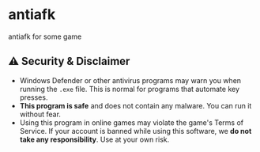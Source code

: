 # antiafk
antiafk for some game 
## ⚠️ Security & Disclaimer

- Windows Defender or other antivirus programs may warn you when running the `.exe` file. This is normal for programs that automate key presses. 
- **This program is safe** and does not contain any malware. You can run it without fear.
- Using this program in online games may violate the game's Terms of Service. If your account is banned while using this software, we **do not take any responsibility**. Use at your own risk.

